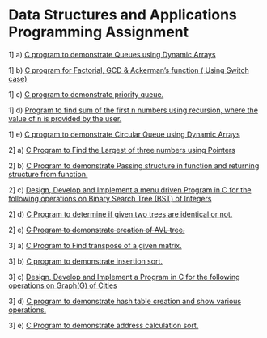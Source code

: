 # Data Structures and Applications Programming Assignment

1] a) [C program to demonstrate Queues using Dynamic Arrays](./Programs/1%20A/1a.c)

1] b) [C program for Factorial, GCD & Ackerman’s function ( Using Switch case)](./Programs/1%20B/1b.c)

1] c) [C program to demonstrate priority queue.](./Programs/1%20C/1c.c)

1] d) [Program to find sum of the first n numbers using recursion, where the value of n is provided by the user.](./Programs/1%20D/1d.c)

1] e) [C program to demonstrate Circular Queue using Dynamic Arrays](./Programs/1%20E/1e.c)

2] a) [C Program to Find the Largest of three numbers using Pointers](./Programs/2%20A/2a.c)

2] b) [C Program to demonstrate Passing structure in function and returning structure from function.](./Programs/2%20B/2b.c)

2] c) [Design, Develop and Implement a menu driven Program in C for the following operations on Binary Search Tree (BST) of Integers](./Programs/2%20C/2c.c)

2] d) [C Program to determine if given two trees are identical or not.](./Programs/2%20D/2d.c)

2] e) [~~C Program to demonstrate creation of AVL tree.~~](./Programs/2%20E%20(incomplete)/2e.c)

3] a) [C Program to Find transpose of a given matrix.](./Programs/3A/3a.c)

3] b) [C program to demonstrate insertion sort.](./Programs/3B/3b.c)

3] c) [Design, Develop and Implement a Program in C for the following operations on Graph(G) of Cities](./Programs/3C/3c.c)

3] d) [C program to demonstrate hash table creation and show various operations.](./Programs/3D/3d.c)

3] e) [C Program to demonstrate address calculation sort.](./Programs/3E/3e.c)